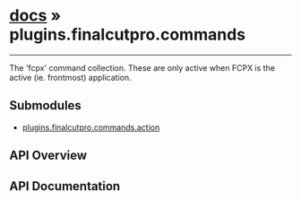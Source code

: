 # [docs](index.md) » plugins.finalcutpro.commands
---

The 'fcpx' command collection.
These are only active when FCPX is the active (ie. frontmost) application.

## Submodules
 * [plugins.finalcutpro.commands.action](plugins.finalcutpro.commands.action.md)

## API Overview

## API Documentation

